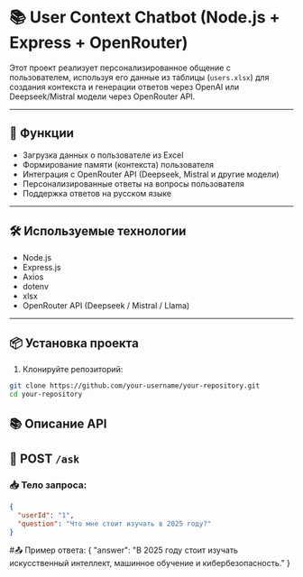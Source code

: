 # 📚 User Context Chatbot (Node.js + Express + OpenRouter)

Этот проект реализует персонализированное общение с пользователем, используя его данные из таблицы (`users.xlsx`) для создания контекста и генерации ответов через OpenAI или Deepseek/Mistral модели через OpenRouter API.

---

## 🚀 Функции

- Загрузка данных о пользователе из Excel
- Формирование памяти (контекста) пользователя
- Интеграция с OpenRouter API (Deepseek, Mistral и другие модели)
- Персонализированные ответы на вопросы пользователя
- Поддержка ответов на русском языке

---

## 🛠 Используемые технологии

- Node.js
- Express.js
- Axios
- dotenv
- xlsx
- OpenRouter API (Deepseek / Mistral / Llama)

---

## 📦 Установка проекта

1. Клонируйте репозиторий:

```bash
git clone https://github.com/your-username/your-repository.git
cd your-repository

```
## 📚 Описание API

## 🔹 POST `/ask`

### 📥 Тело запроса:

```json
{
  "userId": "1",
  "question": "Что мне стоит изучать в 2025 году?"
}

```
#📤 Пример ответа:
{
  "answer": "В 2025 году стоит изучать искусственный интеллект, машинное обучение и кибербезопасность."
}
